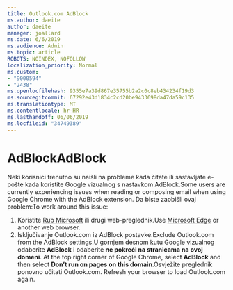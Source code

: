 ```yaml
---
title: Outlook.com AdBlock
ms.author: daeite
author: daeite
manager: joallard
ms.date: 6/6/2019
ms.audience: Admin
ms.topic: article
ROBOTS: NOINDEX, NOFOLLOW
localization_priority: Normal
ms.custom:
- "9000594"
- "2438"
ms.openlocfilehash: 9355e7a39d867e35755b2a2c0c8eb434234f19d3
ms.sourcegitcommit: 67292e43d1834c2cd20be9433698da47da59c135
ms.translationtype: MT
ms.contentlocale: hr-HR
ms.lasthandoff: 06/06/2019
ms.locfileid: "34749389"
---
```

# <a name="adblock"></a><span data-ttu-id="d79b8-102">AdBlock</span><span class="sxs-lookup"><span data-stu-id="d79b8-102">AdBlock</span></span>

<span data-ttu-id="d79b8-103">Neki korisnici trenutno su naišli na probleme kada čitate ili sastavljate e-pošte kada koristite Google vizualnog s nastavkom AdBlock.</span><span class="sxs-lookup"><span data-stu-id="d79b8-103">Some users are currently experiencing issues when reading or composing email when using Google Chrome with the AdBlock extension.</span></span> <span data-ttu-id="d79b8-104">Da biste zaobišli ovaj problem:</span><span class="sxs-lookup"><span data-stu-id="d79b8-104">To work around this issue:</span></span>

1. <span data-ttu-id="d79b8-105">Koristite [Rub Microsoft](https://www.microsoft.com/windows/microsoft-edge) ili drugi web-preglednik.</span><span class="sxs-lookup"><span data-stu-id="d79b8-105">Use [Microsoft Edge](https://www.microsoft.com/windows/microsoft-edge) or another web browser.</span></span>
1. <span data-ttu-id="d79b8-106">Isključivanje Outlook.com iz AdBlock postavke.</span><span class="sxs-lookup"><span data-stu-id="d79b8-106">Exclude Outlook.com from the AdBlock settings.</span></span><span data-ttu-id="d79b8-107">U gornjem desnom kutu Google vizualnog odaberite **AdBlock** i odaberite **ne pokreći na stranicama na ovoj domeni**.</span><span class="sxs-lookup"><span data-stu-id="d79b8-107"> At the top right corner of Google Chrome, select **AdBlock** and then select **Don’t run on pages on this domain**.</span></span><span data-ttu-id="d79b8-108">Osvježite preglednik ponovno učitati Outlook.com.</span><span class="sxs-lookup"><span data-stu-id="d79b8-108"> Refresh your browser to load Outlook.com again.</span></span>